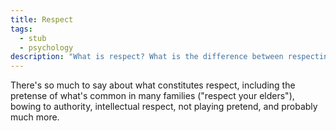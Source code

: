 ```yaml
---
title: Respect
tags:
  - stub
  - psychology
description: "What is respect? What is the difference between respecting a person and respecting authority? What is intellectual respect? What is the connection to pretense?"
---
```


There's so much to say about what constitutes respect, including the pretense of what's common in many families ("respect your elders"), bowing to authority, intellectual respect, not playing pretend, and probably much more.
